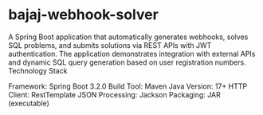 # bajaj-webhook-solver
A Spring Boot application that automatically generates webhooks, solves SQL problems, and submits solutions via REST APIs with JWT authentication. The application demonstrates integration with external APIs and dynamic SQL query generation based on user registration numbers.
Technology Stack

Framework: Spring Boot 3.2.0
Build Tool: Maven
Java Version: 17+
HTTP Client: RestTemplate
JSON Processing: Jackson
Packaging: JAR (executable)

